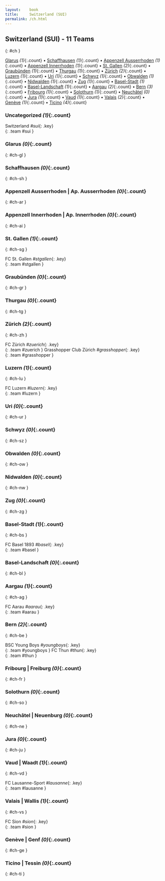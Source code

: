 ```yaml
---
layout:    book
title:     Switzerland (SUI)
permalink: /ch.html
---
```


## Switzerland (SUI) - 11 Teams
{: #ch }


[Glarus](#ch-gl) _(1)_{:.count} • [Schaffhausen](#ch-sh) _(1)_{:.count} • [Appenzell Ausserrhoden](#ch-ar) _(1)_{:.count} • [Appenzell Innerrhoden](#ch-ai) _(1)_{:.count} • [St. Gallen](#ch-sg) _(2)_{:.count} • [Graubünden](#ch-gr) _(1)_{:.count} • [Thurgau](#ch-tg) _(1)_{:.count} • [Zürich](#ch-zh) _(2)_{:.count} • [Luzern](#ch-lu) _(1)_{:.count} • [Uri](#ch-ur) _(1)_{:.count} • [Schwyz](#ch-sz) _(1)_{:.count} • [Obwalden](#ch-ow) _(1)_{:.count} • [Nidwalden](#ch-nw) _(1)_{:.count} • [Zug](#ch-zg) _(1)_{:.count} • [Basel-Stadt](#ch-bs) _(1)_{:.count} • [Basel-Landschaft](#ch-bl) _(1)_{:.count} • [Aargau](#ch-ag) _(2)_{:.count} • [Bern](#ch-be) _(3)_{:.count} • [Fribourg](#ch-fr) _(1)_{:.count} • [Solothurn](#ch-so) _(1)_{:.count} • [Neuchâtel](#ch-ne) _(0)_{:.count} • [Jura](#ch-ju) _(1)_{:.count} • [Vaud](#ch-vd) _(1)_{:.count} • [Valais](#ch-vs) _(2)_{:.count} • [Genève](#ch-ge) _(1)_{:.count} • [Ticino](#ch-ti) _(4)_{:.count}


### Uncategorized _(1)_{:.count}

Switzerland _#sui_{: .key} <br>
{: .team #sui }



### Glarus _(0)_{:.count}
{: #ch-gl }





<div class='columns3' markdown='1'>


</div>



### Schaffhausen _(0)_{:.count}
{: #ch-sh }





<div class='columns3' markdown='1'>


</div>



### Appenzell Ausserrhoden | Ap. Ausserrhoden _(0)_{:.count}
{: #ch-ar }





<div class='columns3' markdown='1'>


</div>



### Appenzell Innerrhoden | Ap. Innerrhoden _(0)_{:.count}
{: #ch-ai }





<div class='columns3' markdown='1'>


</div>



### St. Gallen _(1)_{:.count}
{: #ch-sg }





<div class='columns3' markdown='1'>

FC St. Gallen _#stgallen_{: .key} <br>
{: .team #stgallen }

</div>



### Graubünden _(0)_{:.count}
{: #ch-gr }





<div class='columns3' markdown='1'>


</div>



### Thurgau _(0)_{:.count}
{: #ch-tg }





<div class='columns3' markdown='1'>


</div>



### Zürich _(2)_{:.count}
{: #ch-zh }





<div class='columns3' markdown='1'>

FC Zürich _#zuerich_{: .key} <br>
{: .team #zuerich }
Grasshopper Club Zürich _#grasshopper_{: .key} <br>
{: .team #grasshopper }

</div>



### Luzern _(1)_{:.count}
{: #ch-lu }





<div class='columns3' markdown='1'>

FC Luzern _#luzern_{: .key} <br>
{: .team #luzern }

</div>



### Uri _(0)_{:.count}
{: #ch-ur }





<div class='columns3' markdown='1'>


</div>



### Schwyz _(0)_{:.count}
{: #ch-sz }





<div class='columns3' markdown='1'>


</div>



### Obwalden _(0)_{:.count}
{: #ch-ow }





<div class='columns3' markdown='1'>


</div>



### Nidwalden _(0)_{:.count}
{: #ch-nw }





<div class='columns3' markdown='1'>


</div>



### Zug _(0)_{:.count}
{: #ch-zg }





<div class='columns3' markdown='1'>


</div>



### Basel-Stadt _(1)_{:.count}
{: #ch-bs }





<div class='columns3' markdown='1'>

FC Basel 1893 _#basel_{: .key} <br>
{: .team #basel }

</div>



### Basel-Landschaft _(0)_{:.count}
{: #ch-bl }





<div class='columns3' markdown='1'>


</div>



### Aargau _(1)_{:.count}
{: #ch-ag }





<div class='columns3' markdown='1'>

FC Aarau _#aarau_{: .key} <br>
{: .team #aarau }

</div>



### Bern _(2)_{:.count}
{: #ch-be }





<div class='columns3' markdown='1'>

BSC Young Boys _#youngboys_{: .key} <br>
{: .team #youngboys }
FC Thun _#thun_{: .key} <br>
{: .team #thun }

</div>



### Fribourg | Freiburg _(0)_{:.count}
{: #ch-fr }





<div class='columns3' markdown='1'>


</div>



### Solothurn _(0)_{:.count}
{: #ch-so }





<div class='columns3' markdown='1'>


</div>



### Neuchâtel | Neuenburg _(0)_{:.count}
{: #ch-ne }





<div class='columns3' markdown='1'>


</div>



### Jura _(0)_{:.count}
{: #ch-ju }





<div class='columns3' markdown='1'>


</div>



### Vaud | Waadt _(1)_{:.count}
{: #ch-vd }





<div class='columns3' markdown='1'>

FC Lausanne-Sport _#lausanne_{: .key} <br>
{: .team #lausanne }

</div>



### Valais | Wallis _(1)_{:.count}
{: #ch-vs }





<div class='columns3' markdown='1'>

FC Sion _#sion_{: .key} <br>
{: .team #sion }

</div>



### Genève | Genf _(0)_{:.count}
{: #ch-ge }





<div class='columns3' markdown='1'>


</div>



### Ticino | Tessin _(0)_{:.count}
{: #ch-ti }





<div class='columns3' markdown='1'>


</div>


 
